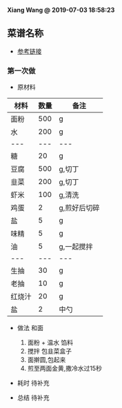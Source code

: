 **Xiang Wang @ 2019-07-03 18:58:23**

## 菜谱名称
* [参考链接](https://github.com/ramwin/chinese-recipe)

### 第一次做
* 原材料

材料|数量|备注
---|---|---
面粉|500|g
水|200|g
---|---|---
糖|20|g
豆腐|500|g,切丁
韭菜|200|g,切丁
虾米|100|g,清洗
鸡蛋|2|g,煎好后切碎
盐|5|g
味精|5|g
油|5|g,一起搅拌
---|---|---
生抽|30|g
老抽|10|g
红烧汁|20|g
盐|2|中勺


* 做法
和面
    1. 面粉 + 温水
馅料
    2. 搅拌
包韭菜盒子
    3. 面擀圆,包起来
    4. 煎至两面金黄,撒冷水过15秒

* 耗时
待补充

* 总结
待补充
